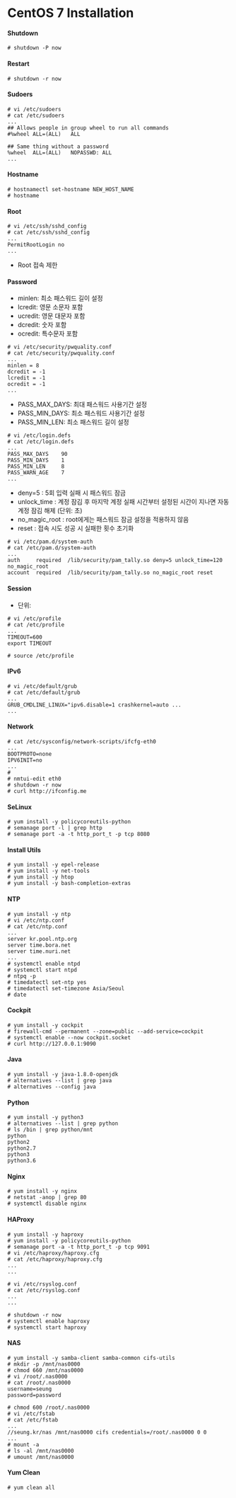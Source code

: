 # CentOS 7 Installation

#### Shutdown

```
# shutdown -P now
```

#### Restart

```
# shutdown -r now
```

#### Sudoers

```
# vi /etc/sudoers
# cat /etc/sudoers
...
## Allows people in group wheel to run all commands
#%wheel	ALL=(ALL)	ALL

## Same thing without a password
%wheel	ALL=(ALL)	NOPASSWD: ALL
...
```

#### Hostname

```
# hostnamectl set-hostname NEW_HOST_NAME
# hostname
```

#### Root

```
# vi /etc/ssh/sshd_config
# cat /etc/ssh/sshd_config
...
PermitRootLogin no
...
```
- Root 접속 제한

#### Password

- minlen: 최소 패스워드 길이 설정
- lcredit: 영문 소문자 포함
- ucredit: 영문 대문자 포함
- dcredit: 숫자 포함
- ocredit: 특수문자 포함
```
# vi /etc/security/pwquality.conf
# cat /etc/security/pwquality.conf
...
minlen = 8
dcredit = -1
lcredit = -1
ocredit = -1
...
```

- PASS_MAX_DAYS: 최대 패스워드 사용기간 설정
- PASS_MIN_DAYS: 최소 패스워드 사용기간 설정
- PASS_MIN_LEN: 최소 패스워드 길이 설정
```
# vi /etc/login.defs
# cat /etc/login.defs
...
PASS_MAX_DAYS    90
PASS_MIN_DAYS    1
PASS_MIN_LEN     8
PASS_WARN_AGE    7
...
```

- deny=5 : 5회 입력 실패 시 패스워드 잠금
- unlock_time : 계정 잠김 후 마지막 계정 실패 시간부터 설정된 시간이 지나면 자동 계정 잠김 해제 (단위: 초)
- no_magic_root : root에게는 패스워드 잠금 설정을 적용하지 않음
- reset : 접속 시도 성공 시 실패한 횟수 초기화
```
# vi /etc/pam.d/system-auth
# cat /etc/pam.d/system-auth
...
auth     required  /lib/security/pam_tally.so deny=5 unlock_time=120 no_magic_root
account  required  /lib/security/pam_tally.so no_magic_root reset
```

#### Session

- 단위: 
```
# vi /etc/profile
# cat /etc/profile
...
TIMEOUT=600
export TIMEOUT

# source /etc/profile
```

#### IPv6

```
# vi /etc/default/grub
# cat /etc/default/grub
...
GRUB_CMDLINE_LINUX="ipv6.disable=1 crashkernel=auto ...
...
```

#### Network

```
# cat /etc/sysconfig/network-scripts/ifcfg-eth0
...
BOOTPROTO=none
IPV6INIT=no
...
# 
# nmtui-edit eth0
# shutdown -r now
# curl http://ifconfig.me
```

#### SeLinux
```
# yum install -y policycoreutils-python
# semanage port -l | grep http
# semanage port -a -t http_port_t -p tcp 8080
```

#### Install Utils

```
# yum install -y epel-release
# yum install -y net-tools
# yum install -y htop
# yum install -y bash-completion-extras
```

#### NTP

```
# yum install -y ntp
# vi /etc/ntp.conf
# cat /etc/ntp.conf
...
server kr.pool.ntp.org
server time.bora.net
server time.nuri.net
...
# systemctl enable ntpd
# systemctl start ntpd
# ntpq -p
# timedatectl set-ntp yes
# timedatectl set-timezone Asia/Seoul
# date
```

#### Cockpit

```
# yum install -y cockpit
# firewall-cmd --permanent --zone=public --add-service=cockpit
# systemctl enable --now cockpit.socket
# curl http://127.0.0.1:9090
```

#### Java

```
# yum install -y java-1.8.0-openjdk
# alternatives --list | grep java
# alternatives --config java
```

#### Python

```
# yum install -y python3
# alternatives --list | grep python
# ls /bin | grep python/mnt
python
python2
python2.7
python3
python3.6
```

#### Nginx

```
# yum install -y nginx
# netstat -anop | grep 80
# systemctl disable nginx
```

#### HAProxy

```
# yum install -y haproxy
# yum install -y policycoreutils-python
# semanage port -a -t http_port_t -p tcp 9091
# vi /etc/haproxy/haproxy.cfg
# cat /etc/haproxy/haproxy.cfg
...
...

# vi /etc/rsyslog.conf
# cat /etc/rsyslog.conf
...
...

# shutdown -r now
# systemctl enable haproxy
# systemctl start haproxy
```

#### NAS

```
# yum install -y samba-client samba-common cifs-utils
# mkdir -p /mnt/nas0000
# chmod 660 /mnt/nas0000
# vi /root/.nas0000
# cat /root/.nas0000
username=seung
password=password

# chmod 600 /root/.nas0000
# vi /etc/fstab
# cat /etc/fstab
...
//seung.kr/nas /mnt/nas0000 cifs credentials=/root/.nas0000 0 0
...
# mount -a
# ls -al /mnt/nas0000
# umount /mnt/nas0000
```

#### Yum Clean

```
# yum clean all
```

